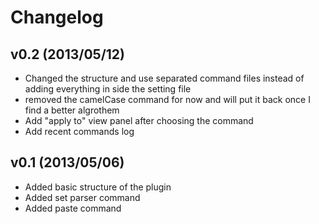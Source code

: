 # Changelog #

## v0.2 (2013/05/12) ##
- Changed the structure and use separated command files instead of adding everything in side the setting file
- removed the camelCase command for now and will put it back once I find a better algrothem
- Add "apply to" view panel after choosing the command
- Add recent commands log

## v0.1 (2013/05/06) ##
- Added basic structure of the plugin
- Added set parser command
- Added paste command

